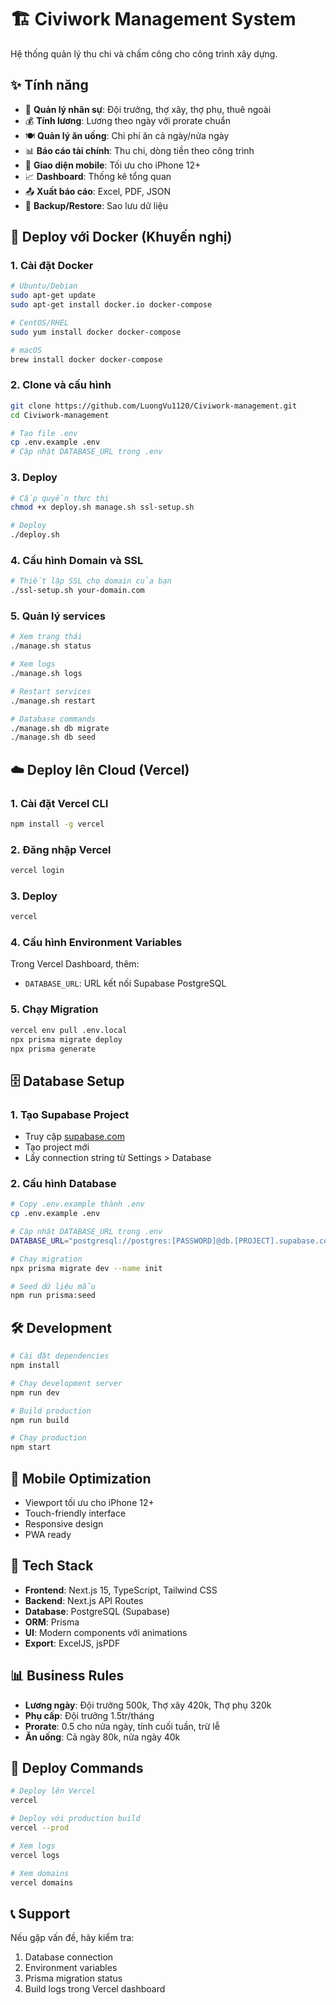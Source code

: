 # 🏗️ Civiwork Management System

Hệ thống quản lý thu chi và chấm công cho công trình xây dựng.

## ✨ Tính năng

- 👥 **Quản lý nhân sự**: Đội trưởng, thợ xây, thợ phụ, thuê ngoài
- 💰 **Tính lương**: Lương theo ngày với prorate chuẩn
- 🍽️ **Quản lý ăn uống**: Chi phí ăn cả ngày/nửa ngày
- 📊 **Báo cáo tài chính**: Thu chi, dòng tiền theo công trình
- 📱 **Giao diện mobile**: Tối ưu cho iPhone 12+
- 📈 **Dashboard**: Thống kê tổng quan
- 📤 **Xuất báo cáo**: Excel, PDF, JSON
- 💾 **Backup/Restore**: Sao lưu dữ liệu

## 🐳 Deploy với Docker (Khuyến nghị)

### 1. Cài đặt Docker
```bash
# Ubuntu/Debian
sudo apt-get update
sudo apt-get install docker.io docker-compose

# CentOS/RHEL
sudo yum install docker docker-compose

# macOS
brew install docker docker-compose
```

### 2. Clone và cấu hình
```bash
git clone https://github.com/LuongVu1120/Civiwork-management.git
cd Civiwork-management

# Tạo file .env
cp .env.example .env
# Cập nhật DATABASE_URL trong .env
```

### 3. Deploy
```bash
# Cấp quyền thực thi
chmod +x deploy.sh manage.sh ssl-setup.sh

# Deploy
./deploy.sh
```

### 4. Cấu hình Domain và SSL
```bash
# Thiết lập SSL cho domain của bạn
./ssl-setup.sh your-domain.com
```

### 5. Quản lý services
```bash
# Xem trạng thái
./manage.sh status

# Xem logs
./manage.sh logs

# Restart services
./manage.sh restart

# Database commands
./manage.sh db migrate
./manage.sh db seed
```

## ☁️ Deploy lên Cloud (Vercel)

### 1. Cài đặt Vercel CLI
```bash
npm install -g vercel
```

### 2. Đăng nhập Vercel
```bash
vercel login
```

### 3. Deploy
```bash
vercel
```

### 4. Cấu hình Environment Variables
Trong Vercel Dashboard, thêm:
- `DATABASE_URL`: URL kết nối Supabase PostgreSQL

### 5. Chạy Migration
```bash
vercel env pull .env.local
npx prisma migrate deploy
npx prisma generate
```

## 🗄️ Database Setup

### 1. Tạo Supabase Project
- Truy cập [supabase.com](https://supabase.com)
- Tạo project mới
- Lấy connection string từ Settings > Database

### 2. Cấu hình Database
```bash
# Copy .env.example thành .env
cp .env.example .env

# Cập nhật DATABASE_URL trong .env
DATABASE_URL="postgresql://postgres:[PASSWORD]@db.[PROJECT].supabase.co:5432/postgres"

# Chạy migration
npx prisma migrate dev --name init

# Seed dữ liệu mẫu
npm run prisma:seed
```

## 🛠️ Development

```bash
# Cài đặt dependencies
npm install

# Chạy development server
npm run dev

# Build production
npm run build

# Chạy production
npm start
```

## 📱 Mobile Optimization

- Viewport tối ưu cho iPhone 12+
- Touch-friendly interface
- Responsive design
- PWA ready

## 🔧 Tech Stack

- **Frontend**: Next.js 15, TypeScript, Tailwind CSS
- **Backend**: Next.js API Routes
- **Database**: PostgreSQL (Supabase)
- **ORM**: Prisma
- **UI**: Modern components với animations
- **Export**: ExcelJS, jsPDF

## 📊 Business Rules

- **Lương ngày**: Đội trưởng 500k, Thợ xây 420k, Thợ phụ 320k
- **Phụ cấp**: Đội trưởng 1.5tr/tháng
- **Prorate**: 0.5 cho nửa ngày, tính cuối tuần, trừ lễ
- **Ăn uống**: Cả ngày 80k, nửa ngày 40k

## 🚀 Deploy Commands

```bash
# Deploy lên Vercel
vercel

# Deploy với production build
vercel --prod

# Xem logs
vercel logs

# Xem domains
vercel domains
```

## 📞 Support

Nếu gặp vấn đề, hãy kiểm tra:
1. Database connection
2. Environment variables
3. Prisma migration status
4. Build logs trong Vercel dashboard